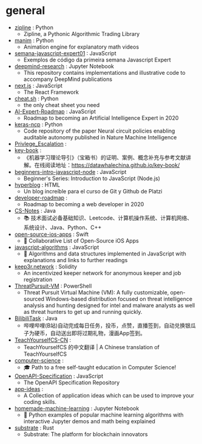 # general
- [zipline](https://github.com/quantopian/zipline) : Python
  - Zipline, a Pythonic Algorithmic Trading Library
- [manim](https://github.com/3b1b/manim) : Python
  - Animation engine for explanatory math videos
- [semana-javascript-expert01](https://github.com/ErickWendel/semana-javascript-expert01) : JavaScript
  - Exemplos de código da primeira semana Javascript Expert
- [deepmind-research](https://github.com/deepmind/deepmind-research) : Jupyter Notebook
  - This repository contains implementations and illustrative code to accompany DeepMind publications
- [next.js](https://github.com/vercel/next.js) : JavaScript
  - The React Framework
- [cheat.sh](https://github.com/chubin/cheat.sh) : Python
  - the only cheat sheet you need
- [AI-Expert-Roadmap](https://github.com/AMAI-GmbH/AI-Expert-Roadmap) : JavaScript
  - Roadmap to becoming an Artificial Intelligence Expert in 2020
- [keras-ncp](https://github.com/mlech26l/keras-ncp) : Python
  - Code repository of the paper Neural circuit policies enabling auditable autonomy published in Nature Machine Intelligence
- [Privlege_Escalation](https://github.com/xChockax/Privlege_Escalation) : 
- [key-book](https://github.com/datawhalechina/key-book) : 
  - 《机器学习理论导引》（宝箱书）的证明、案例、概念补充与参考文献讲解。在线阅读地址：https://datawhalechina.github.io/key-book/
- [beginners-intro-javascript-node](https://github.com/microsoft/beginners-intro-javascript-node) : JavaScript
  - Beginner's Series: Introduction to JavaScript (Node.js)
- [hyperblog](https://github.com/freddier/hyperblog) : HTML
  - Un blog increíble para el curso de Git y Github de Platzi
- [developer-roadmap](https://github.com/kamranahmedse/developer-roadmap) : 
  - Roadmap to becoming a web developer in 2020
- [CS-Notes](https://github.com/CyC2018/CS-Notes) : Java
  - 📚 技术面试必备基础知识、Leetcode、计算机操作系统、计算机网络、系统设计、Java、Python、C++
- [open-source-ios-apps](https://github.com/dkhamsing/open-source-ios-apps) : Swift
  - 📱 Collaborative List of Open-Source iOS Apps
- [javascript-algorithms](https://github.com/trekhleb/javascript-algorithms) : JavaScript
  - 📝 Algorithms and data structures implemented in JavaScript with explanations and links to further readings
- [keep3r.network](https://github.com/keep3r-network/keep3r.network) : Solidity
  - An incentivized keeper network for anonymous keeper and job registration
- [ThreatPursuit-VM](https://github.com/fireeye/ThreatPursuit-VM) : PowerShell
  - Threat Pursuit Virtual Machine (VM): A fully customizable, open-sourced Windows-based distribution focused on threat intelligence analysis and hunting designed for intel and malware analysts as well as threat hunters to get up and running quickly.
- [BilibiliTask](https://github.com/srcrs/BilibiliTask) : Java
  - 哔哩哔哩(B站)自动完成每日任务，投币，点赞，直播签到，自动兑换银瓜子为硬币，自动送出即将过期礼物，漫画App签到。
- [TeachYourselfCS-CN](https://github.com/keithnull/TeachYourselfCS-CN) : 
  - TeachYourselfCS 的中文翻译 | A Chinese translation of TeachYourselfCS
- [computer-science](https://github.com/ossu/computer-science) : 
  - 🎓 Path to a free self-taught education in Computer Science!
- [OpenAPI-Specification](https://github.com/OAI/OpenAPI-Specification) : JavaScript
  - The OpenAPI Specification Repository
- [app-ideas](https://github.com/florinpop17/app-ideas) : 
  - A Collection of application ideas which can be used to improve your coding skills.
- [homemade-machine-learning](https://github.com/trekhleb/homemade-machine-learning) : Jupyter Notebook
  - 🤖 Python examples of popular machine learning algorithms with interactive Jupyter demos and math being explained
- [substrate](https://github.com/paritytech/substrate) : Rust
  - Substrate: The platform for blockchain innovators
